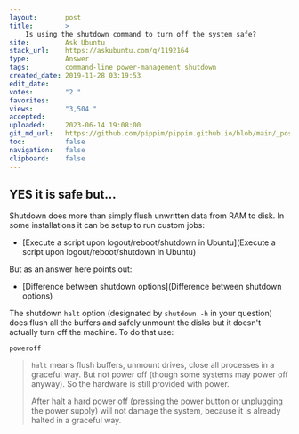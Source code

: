 ```yaml
---
layout:       post
title:        >
    Is using the shutdown command to turn off the system safe?
site:         Ask Ubuntu
stack_url:    https://askubuntu.com/q/1192164
type:         Answer
tags:         command-line power-management shutdown
created_date: 2019-11-28 03:19:53
edit_date:    
votes:        "2 "
favorites:    
views:        "3,504 "
accepted:     
uploaded:     2023-06-14 19:08:00
git_md_url:   https://github.com/pippim/pippim.github.io/blob/main/_posts/2019/2019-11-28-Is-using-the-shutdown-command-to-turn-off-the-system-safe_.md
toc:          false
navigation:   false
clipboard:    false
---
```


## YES it is safe but...

Shutdown does more than simply flush unwritten data from RAM to disk. In some installations it can be setup to run custom jobs:

- [Execute a script upon logout/reboot/shutdown in Ubuntu](Execute a script upon logout/reboot/shutdown in Ubuntu)

But as an answer here points out:

- [Difference between shutdown options](Difference between shutdown options)

The shutdown `halt` option (designated by `shutdown -h` in your question) does flush all the buffers and safely unmount the disks but it doesn't actually turn off the machine. To do that use:

``` 
poweroff
```

> `halt` means flush buffers, unmount drives, close all processes in a  
> graceful way. But not power off (though some systems may power off  
> anyway). So the hardware is still provided with power.  
>   
> After halt a hard power off (pressing the power button or unplugging  
> the power supply) will not damage the system, because it is already  
> halted in a graceful way.  
